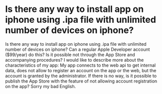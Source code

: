 
# Is there any way to install app on iphone using .ipa file with unlimited number of devices on iphone?

Is there any way to install app on iphone using .ipa file with unlimited number of devices on iphone? Can a regular Apple Developer account ($99/year) do this? Is it possible not through the App Store and accompanying procedures?
I would like to describe more about the characteristics of my app: My app connects to the web api to get internal data, does not allow to register an account on the app or the web, but the account is granted by the administrator.
If there is no way, is it possible to publish the App Store with the feature of not allowing account registration on the app?
Sorry my bad English.

        
